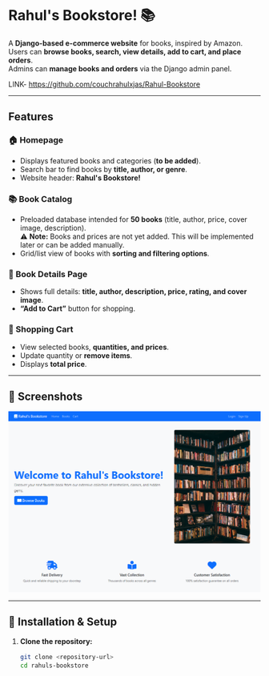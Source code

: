 # Rahul's Bookstore! 📚

A **Django-based e-commerce website** for books, inspired by Amazon.  
Users can **browse books, search, view details, add to cart, and place orders**.  
Admins can **manage books and orders** via the Django admin panel.  


LINK- https://github.com/couchrahulxjas/Rahul-Bookstore


---

## Features

### 🏠 Homepage
- Displays featured books and categories (**to be added**).  
- Search bar to find books by **title, author, or genre**.  
- Website header: **Rahul's Bookstore!**  

### 📚 Book Catalog
- Preloaded database intended for **50 books** (title, author, price, cover image, description).  
  ⚠️ **Note:** Books and prices are not yet added. This will be implemented later or can be added manually.  
- Grid/list view of books with **sorting and filtering options**.  

### 📖 Book Details Page
- Shows full details: **title, author, description, price, rating, and cover image**.  
- **“Add to Cart”** button for shopping.  

### 🛒 Shopping Cart
- View selected books, **quantities, and prices**.  
- Update quantity or **remove items**.  
- Displays **total price**.  

---

## 📸 Screenshots


![Homepage Screenshot](https://github.com/couchrahulxjas/Rahul-Bookstore/blob/main/Screenshot%202025-09-28%20125606.png)  



---

## 🚀 Installation & Setup

1. **Clone the repository:**
   ```bash
   git clone <repository-url>
   cd rahuls-bookstore
